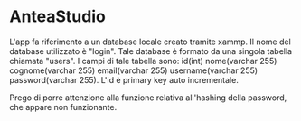 # AnteaStudio
L'app fa riferimento a un database locale creato tramite xammp.
Il nome del database utilizzato è "login".
Tale database è formato da una singola tabella chiamata "users".
I campi di tale tabella sono: id(int)  nome(varchar 255) cognome(varchar 255) email(varchar 255) username(varchar 255) password(varchar 255). L'id è primary key auto incrementale.

Prego di porre attenzione alla funzione relativa all'hashing della password, che appare non funzionante.
